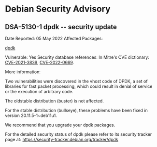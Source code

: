 
Debian Security Advisory
========================


DSA-5130-1 dpdk -- security update
----------------------------------



Date Reported:
05 May 2022
Affected Packages:

[dpdk](https://packages.debian.org/src:dpdk)

Vulnerable:
Yes
Security database references:
In Mitre's CVE dictionary: [CVE-2021-3839](https://security-tracker.debian.org/tracker/CVE-2021-3839), [CVE-2022-0669](https://security-tracker.debian.org/tracker/CVE-2022-0669).  

More information:

Two vulnerabilities were discovered in the vhost code of DPDK, a set of
libraries for fast packet processing, which could result in denial of
service or the execution of arbitrary code.


The oldstable distribution (buster) is not affected.


For the stable distribution (bullseye), these problems have been fixed in
version 20.11.5-1~deb11u1.


We recommend that you upgrade your dpdk packages.


For the detailed security status of dpdk please refer to
its security tracker page at:
<https://security-tracker.debian.org/tracker/dpdk>






